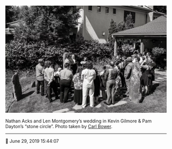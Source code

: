 ![Nathan Acks and Len Montgomery’s wedding in Kevin Gilmore and Pam Dayton’s “stone circle”](assets/4f7629c2a6d1a1260f1f4e3b1d53acf2.webp)

Nathan Acks and Len Montgomery’s wedding in Kevin Gilmore & Pam Dayton’s “stone circle”. Photo taken by [Carl Bower](http://carlbowerphotos.com/).

- - - -

📅 June 29, 2019 15:44:07
